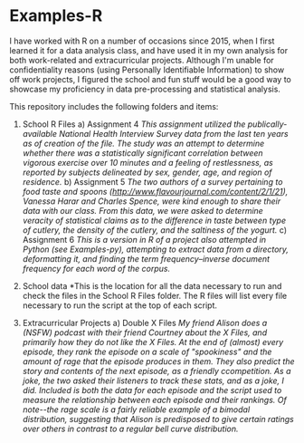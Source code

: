 # Examples-R

I have worked with R on a number of occasions since 2015, when I first learned it for a data analysis class, and have used it in my own analysis for both work-related and extracurricular projects. Although I'm unable for confidentiality reasons (using Personally Identifiable Information) to show off work projects, I figured the school and fun stuff would be a good way to showcase my proficiency in data pre-processing and statistical analysis.

This repository includes the following folders and items:
1) School R Files
  a) Assignment 4
     *This assignment utilized the publically-available National Health Interview Survey data from the last ten years as of creation of the file. The study was an attempt to determine whether there was a statistically significant correlation between vigorous exercise over 10 minutes and a feeling of restlessness, as reported by subjects delineated by sex, gender, age, and region of residence.*
  b) Assignment 5
     *The two authors of a survey pertaining to food taste and spoons (http://www.flavourjournal.com/content/2/1/21), Vanessa Harar and Charles Spence, were kind enough to share their data with our class. From this data, we were asked to determine veracity of statistical claims as to the difference in taste between type of cutlery, the density of the cutlery, and the saltiness of the yogurt.*
  c) Assignment 6
    *This is a version in R of a project also attempted in Python (see Examples-py), attempting to extract data from a directory, deformatting it, and finding the term frequency–inverse document frequency for each word of the corpus.*

2) School data
  *This is the location for all the data necessary to run and check the files in the School R Files folder. The R files will list every file necessary to run the script at the top of each script.
  
3) Extracurricular Projects
  a) Double X Files
    *My friend Alison does a (NSFW) podcast with their friend Courtney about the X Files, and primarily how they do not like the X Files. At the end of (almost) every episode, they rank the episode on a scale of "spookiness" and the amount of rage that the episode produces in them. They also predict the story and contents of the next episode, as a friendly ccompetition. As a joke, the two asked their listeners to track these stats, and as a joke, I did. Included is both the data for each episode and the script used to measure the relationship between each episode and their rankings. Of note--the rage scale is a fairly reliable example of a bimodal distribution, suggesting that Alison is predisposed to give certain ratings over others in contrast to a regular bell curve distribution.*
